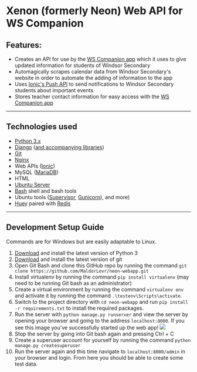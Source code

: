 # Xenon (formerly Neon) Web API for WS Companion

## Features:
* Creates an API for use by the [WS Companion app](https://github.com/MaldorLevr/xenon) which it uses to give updated information for students of Windsor Secondary
* Automagically scrapes calendar data from Windsor Secondary's website in order to automate the adding of information to the app
* Uses [Ionic's Push API](https://docs.ionic.io/services/push/) to send notifications to Windsor Secondary students about important events
* Stores teacher contact information for easy access with the [WS Companion app](https://github.com/MaldorLevr/xenon)

--------------------------------------------------------------------------------

## Technologies used
* [Python 3.x](https://www.python.org/)
* [Django](https://www.djangoproject.com/) ([and accompanying libraries](https://github.com/MaldorLevr/neon-webapp/blob/master/requirements.txt))
* [Git](https://git-scm.com/)
* [Nginx](https://www.nginx.com/resources/wiki/)
* Web APIs ([Ionic](http://ionic.io/))
* MySQL ([MariaDB](https://mariadb.org/))
* HTML
* [Ubuntu Server](http://www.ubuntu.com/download/server)
* [Bash](https://www.gnu.org/software/bash/) shell and bash tools
* Ubuntu tools ([Supervisor](http://supervisord.org/), [Gunicorn](http://gunicorn.org/)), and more)
* [Huey](https://huey.readthedocs.io/en/latest/) paired with [Redis](http://redis.io/)

--------------------------------------------------------------------------------

## Development Setup Guide
Commands are for Windows but are easily adaptable to Linux.

1. [Download](https://www.python.org/downloads/) and install the latest version of Python 3
2. [Download](https://git-scm.com/downloads) and install the latest version of git
3. Open Git Bash and clone this GitHub repo by running the command `git clone https://github.com/MaldorLevr/neon-webapp.git`
4. Install virtualenv by running the command `pip install virtualenv` (may need to be running Git bash as an administrator)
5. Create a virtual environment by running the command `virtualenv env` and activate it by running the command `.\testenv\Scripts\activate`.
6. Switch to the project directory with `cd neon-webapp` and run `pip install -r requirements.txt` to install the required packages.
7. Run the server with `python manage.py runserver` and view the server by opening your browser and going to the address `localhost:8000`. If you see this image you've successfully started up the web app! ![](http://i.imgur.com/gDY05yw.png)
8. Stop the server by going into Git bash again and pressing Ctrl + C
9. Create a superuser account for yourself by running the command `python manage.py createsuperuser`
10. Run the server again and this time navigate to `localhost:8000/admin` in your browser and login. From here you should be able to create some test data.